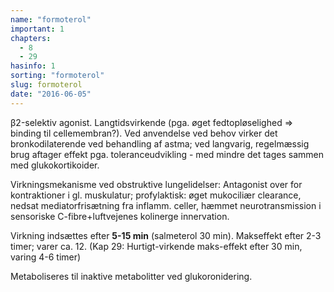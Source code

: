 ```yaml
---
name: "formoterol"
important: 1
chapters:  
  - 8 
  - 29
hasinfo: 1
sorting: "formoterol"
slug: formoterol
date: "2016-06-05"
---
```


β2-selektiv agonist. Langtidsvirkende (pga. øget fedtopløselighed => binding til cellemembran?). Ved anvendelse ved behov virker det bronkodilaterende ved behandling af astma; ved langvarig, regelmæssig brug aftager effekt pga. toleranceudvikling - med mindre det tages sammen med glukokortikoider.

Virkningsmekanisme ved obstruktive lungelidelser: Antagonist over for kontraktioner i gl. muskulatur; profylaktisk: øget mukociliær clearance, nedsat mediatorfrisætning fra inflamm. celler, hæmmet neurotransmission i sensoriske C-fibre+luftvejenes kolinerge innervation.

Virkning indsættes efter <b>5-15 min</b> (salmeterol 30 min). Makseffekt efter 2-3 timer; varer ca. 12. (Kap 29: Hurtigt-virkende maks-effekt efter 30 min, varing 4-6 timer)

Metaboliseres til inaktive metabolitter ved glukoronidering.
